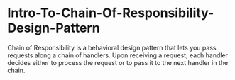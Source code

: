 # Intro-To-Chain-Of-Responsibility-Design-Pattern
Chain of Responsibility is a behavioral design pattern that lets you pass requests along a chain of handlers. Upon receiving a request, each handler decides either to process the request or to pass it to the next handler in the chain.
